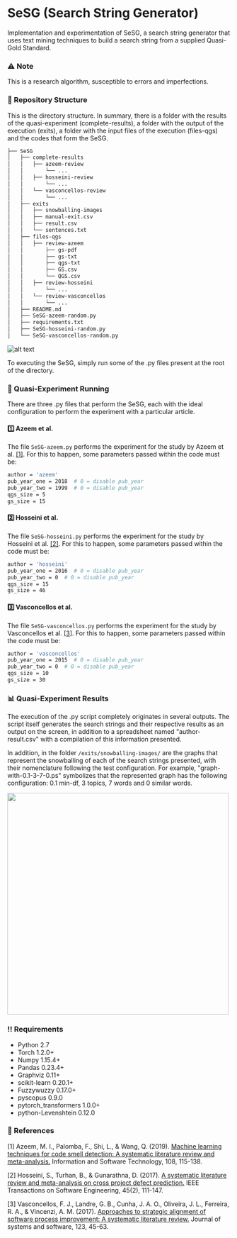 # SeSG (Search String Generator)

Implementation and experimentation of SeSG, a search string generator that uses text mining techniques to build a search string from a supplied Quasi-Gold Standard.

### :warning: Note

This is a research algorithm, susceptible to errors and imperfections.

### :file_folder: Repository Structure
This is the directory structure. In summary, there is a folder with the results of the quasi-experiment (complete-results), a folder with the output of the execution (exits), a folder with the input files of the execution (files-qgs) and the codes that form the SeSG.

```bash
├── SeSG
│   ├── complete-results
│   │   ├── azeem-review
│   │       └── ...
│   │   ├── hosseini-review
│   │       └── ...
│   │   └── vasconcellos-review
│   │       └── ...
│   ├── exits
│   │   ├── snowballing-images
│   │   ├── manual-exit.csv
│   │   ├── result.csv
│   │   └── sentences.txt
│   ├── files-qgs
│   │   ├── review-azeem
│   │       ├── gs-pdf
│   │       ├── gs-txt
│   │       ├── qgs-txt
│   │       ├── GS.csv
│   │       └── QGS.csv
│   │   ├── review-hosseini
│   │       └── ...
│   │   └── review-vasconcellos
│   │       └── ...
│   ├── README.md
│   ├── SeSG-azeem-random.py
│   ├── requirements.txt
│   ├── SeSG-hosseini-random.py
│   └── SeSG-vasconcellos-random.py

```

![alt text](https://github.com/LeoFuchs/SeSG/blob/master/images/process.jpg)

To executing the SeSG, simply run some of the .py files present at the root of the directory.

###  :runner: Quasi-Experiment Running

There are three .py files that perform the SeSG, each with the ideal configuration to perform the experiment with a particular article.

####  :one: Azeem et al.

The file `SeSG-azeem.py` performs the experiment for the study by Azeem et al. [[1]](#1). For this to happen, some parameters passed within the code must be:

```bash
author = 'azeem'
pub_year_one = 2018  # 0 = disable pub_year
pub_year_two = 1999  # 0 = disable pub_year
qgs_size = 5
gs_size = 15
```

####  :two: Hosseini et al.

The file `SeSG-hosseini.py` performs the experiment for the study by Hosseini et al. [[2]](#2). For this to happen, some parameters passed within the code must be:

```bash
author = 'hosseini'
pub_year_one = 2016  # 0 = disable pub_year
pub_year_two = 0  # 0 = disable pub_year
qgs_size = 15
gs_size = 46
```

####  :three: Vasconcellos et al.

The file `SeSG-vasconcellos.py` performs the experiment for the study by Vasconcellos et al. [[3]](#3). For this to happen, some parameters passed within the code must be:

```bash
author = 'vasconcellos'
pub_year_one = 2015  # 0 = disable pub_year
pub_year_two = 0  # 0 = disable pub_year
qgs_size = 10
gs_size = 30
```

###  :bar_chart: Quasi-Experiment Results

The execution of the .py script completely originates in several outputs. The script itself generates the search strings and their respective results as an output on the screen, in addition to a spreadsheet named "author-result.csv" with a compilation of this information presented. 

In addition, in the folder `/exits/snowballing-images/` are the graphs that represent the snowballing of each of the search strings presented, with their nomenclature following the test configuration. For example, "graph-with-0.1-3-7-0.ps" symbolizes that the represented graph has the following configuration: 0.1 min-df, 3 topics, 7 words and 0 similar words.

<img src="https://github.com/LeoFuchs/SeSG/blob/master/images/snowballing-output.png" width="500">

###   :bangbang: Requirements
* Python 2.7
* Torch 1.2.0+
* Numpy 1.15.4+
* Pandas 0.23.4+
* Graphviz 0.11+
* scikit-learn 0.20.1+
* Fuzzywuzzy 0.17.0+
* pyscopus 0.9.0
* pytorch_transformers 1.0.0+
* python-Levenshtein 0.12.0

### :page_facing_up: References
<a id="1">[1]</a> Azeem, M. I., Palomba, F., Shi, L., & Wang, Q. (2019). [Machine learning techniques for code smell detection: A systematic literature review and meta-analysis.](https://www.sciencedirect.com/science/article/abs/pii/S0950584918302623) Information and Software Technology, 108, 115-138.

<a id="2">[2]</a> Hosseini, S., Turhan, B., & Gunarathna, D. (2017). [A systematic literature review and meta-analysis on cross project defect prediction.](https://ieeexplore.ieee.org/abstract/document/8097045/) IEEE Transactions on Software Engineering, 45(2), 111-147.

<a id="3">[3]</a> Vasconcellos, F. J., Landre, G. B., Cunha, J. A. O., Oliveira, J. L., Ferreira, R. A., & Vincenzi, A. M. (2017). [Approaches to strategic alignment of software process improvement: A systematic literature review.](https://www.sciencedirect.com/science/article/pii/S0164121216301893) Journal of systems and software, 123, 45-63.
